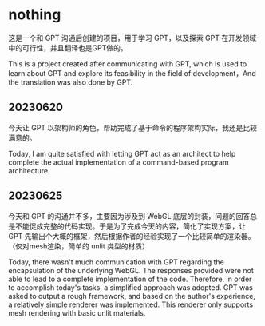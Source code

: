 # nothing

这是一个和 GPT 沟通后创建的项目，用于学习 GPT，以及探索 GPT 在开发领域中的可行性，并且翻译也是GPT做的。

This is a project created after communicating with GPT, which is used to learn about GPT and explore its feasibility in the field of development，And the translation was also done by GPT.

## 20230620

今天让 GPT 以架构师的角色，帮助完成了基于命令的程序架构实际，我还是比较满意的。

Today, I am quite satisfied with letting GPT act as an architect to help complete the actual implementation of a command-based program architecture.

## 20230625

今天和 GPT 的沟通并不多，主要因为涉及到 WebGL 底层的封装，问题的回答总是不能促成完整的代码实现。于是为了完成今天的内容，简化了实现方案，让 GPT 先输出个大概的框架，然后根据作者的经验实现了一个比较简单的渲染器。（仅对mesh渲染，简单的 unlit 类型的材质）

Today, there wasn't much communication with GPT regarding the encapsulation of the underlying WebGL. The responses provided were not able to lead to a complete implementation of the code. Therefore, in order to accomplish today's tasks, a simplified approach was adopted. GPT was asked to output a rough framework, and based on the author's experience, a relatively simple renderer was implemented. This renderer only supports mesh rendering with basic unlit materials.